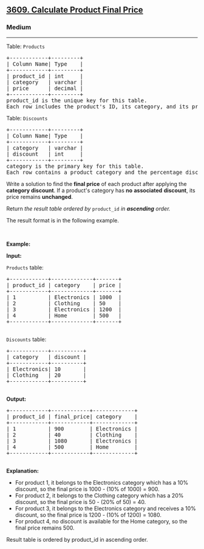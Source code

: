 <h2><a href="https://leetcode.com/problems/calculate-product-final-price">3609. Calculate Product Final Price</a></h2><h3>Medium</h3><hr><p>Table: <font face="monospace"><code>Products</code></font></p>

<pre>
+------------+---------+ 
| Column Name| Type    | 
+------------+---------+ 
| product_id | int     | 
| category   | varchar |
| price      | decimal |
+------------+---------+
product_id is the unique key for this table.
Each row includes the product&#39;s ID, its category, and its price.
</pre>

<p>Table: <font face="monospace"><code>Discounts</code></font></p>

<pre>
+------------+---------+ 
| Column Name| Type    | 
+------------+---------+ 
| category   | varchar |
| discount   | int     |
+------------+---------+
category is the primary key for this table.
Each row contains a product category and the percentage discount applied to that category (values range from 0 to 100).
</pre>

<p>Write a solution to find the <strong>final price</strong> of each product after applying the <strong>category discount</strong>. If a product&#39;s category has <strong>no</strong> <strong>associated</strong> <strong>discount</strong>, its price remains <strong>unchanged</strong>.</p>

<p>Return <em>the result table ordered by</em> <code>product_id</code><em> in <strong>ascending</strong> order.</em></p>

<p>The result format is in the following example.</p>

<p>&nbsp;</p>
<p><strong class="example">Example:</strong></p>

<div class="example-block">
<p><strong>Input:</strong></p>

<p><code>Products</code> table:</p>

<pre class="example-io">
+------------+-------------+-------+
| product_id | category    | price |
+------------+-------------+-------+
| 1          | Electronics | 1000  |
| 2          | Clothing    | 50    |
| 3          | Electronics | 1200  | 
| 4          | Home        | 500   |
+------------+-------------+-------+
  </pre>

<p><code>Discounts</code> table:</p>

<pre class="example-io">
+------------+----------+
| category   | discount |
+------------+----------+
| Electronics| 10       |
| Clothing   | 20       |
+------------+----------+
  </pre>

<p><strong>Output:</strong></p>

<pre class="example-io">
+------------+------------+-------------+
| product_id | final_price| category    |
+------------+------------+-------------+
| 1          | 900        | Electronics |
| 2          | 40         | Clothing    |
| 3          | 1080       | Electronics |
| 4          | 500        | Home        |
+------------+------------+-------------+
  </pre>

<p><strong>Explanation:</strong></p>

<ul>
	<li>For product 1, it belongs to the Electronics&nbsp;category which has a 10% discount, so the final price is 1000 - (10% of 1000) = 900.</li>
	<li>For product 2, it belongs to the Clothing&nbsp;category which has a 20% discount, so the final price is 50 - (20% of 50) = 40.</li>
	<li>For product 3, it belongs to the Electronics&nbsp;category and receives a 10% discount, so the final price is 1200 - (10% of 1200) = 1080.</li>
	<li>For product 4, no discount is available for the Home&nbsp;category, so the final price remains 500.</li>
</ul>
Result table is ordered by product_id in ascending order.</div>
